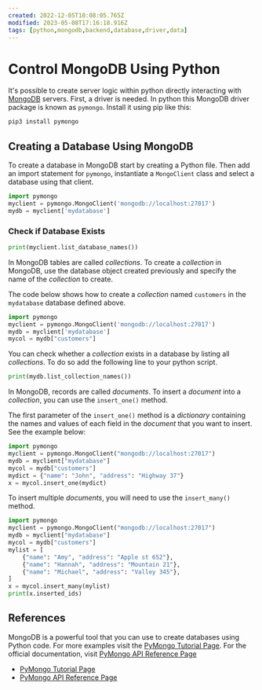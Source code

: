 ```yaml
---
created: 2022-12-05T10:08:05.765Z
modified: 2023-05-08T17:16:18.916Z
tags: [python,mongodb,backend,database,driver,data]
---
```

# Control MongoDB Using Python

It's possible to create server logic within python directly interacting with
[MongoDB](document-database.md) servers.
First, a driver is needed.
In python this MongoDB driver package is known as `pymongo`.
Install it using pip like this:

```sh
pip3 install pymongo
```

## Creating a Database Using MongoDB

To create a database in MongoDB start by creating a Python file.
Then add an import statement for `pymongo`,
instantiate a `MongoClient` class and select a database using that client.

```python
import pymongo
myclient = pymongo.MongoClient('mongodb://localhost:27017')
mydb = myclient['mydatabase']
```

### Check if Database Exists

```python
print(myclient.list_database_names())
```

In MongoDB tables are called *collections*.
To create a *collection* in MongoDB,
use the database object created previously and
specify the name of the *collection* to create.

The code below shows how to create a *collection* named `customers` in
the `mydatabase` database defined above.

```python
import pymongo
myclient = pymongo.MongoClient('mongodb://localhost:27017')
mydb = myclient['mydatabase']
mycol = mydb["customers"]
```

You can check whether a *collection* exists in a database by listing all *collections*.
To do so add the following line to your python script.

```python
print(mydb.list_collection_names())
```

In MongoDB, records are called *documents*.
To insert a *document* into a *collection*, you can use the `insert_one()` method.

The first parameter of the `insert_one()` method is a *dictionary* containing
the names and values of each field in the *document* that you want to insert.
See the example below:

```python
import pymongo
myclient = pymongo.MongoClient("mongodb://localhost:27017")
mydb = myclient["mydatabase"]
mycol = mydb["customers"]
mydict = {"name": "John", "address": "Highway 37"}
x = mycol.insert_one(mydict)
```

To insert multiple *documents*, you will need to use the `insert_many()` method.

```python
import pymongo
myclient = pymongo.MongoClient("mongodb://localhost:27017")
mydb = myclient["mydatabase"]
mycol = mydb["customers"]
mylist = [
    {"name": "Amy", "address": "Apple st 652"},
    {"name": "Hannah", "address": "Mountain 21"},
    {"name": "Michael", "address": "Valley 345"},
]
x = mycol.insert_many(mylist)
print(x.inserted_ids)
```

## References

MongoDB is a powerful tool that you can use to create databases using Python code.
For more examples visit the  [PyMongo Tutorial Page][pymongo-tutorial].
For the official documentation,
visit [PyMongo API Reference Page][pymongo-api-ref]

* [PyMongo Tutorial Page][pymongo-tutorial]
* [PyMongo API Reference Page][pymongo-api-ref]

<!-- Hidden References -->
[pymongo-tutorial]: https://pymongo.readthedocs.io/en/stable/tutorial.html "PyMongo Tutorial"
[pymongo-api-ref]: https://pymongo.readthedocs.io/en/stable/api/index.html "PyMongo API Reference Page"

